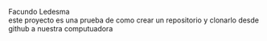 Facundo Ledesma     
este proyecto es una prueba de como crear un repositorio y clonarlo desde github a nuestra computuadora